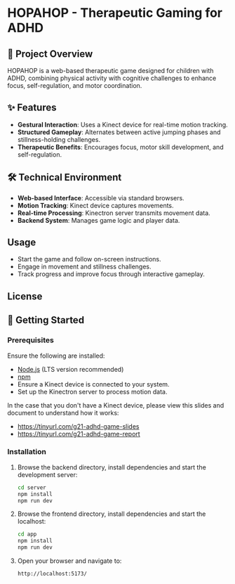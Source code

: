 # HOPAHOP - Therapeutic Gaming for ADHD

## 📖 Project Overview

HOPAHOP is a web-based therapeutic game designed for children with ADHD,
combining physical activity with cognitive challenges to enhance focus,
self-regulation, and motor coordination.

## ✨ Features

- **Gestural Interaction**: Uses a Kinect device for real-time motion tracking.
- **Structured Gameplay**: Alternates between active jumping phases and
  stillness-holding challenges.
- **Therapeutic Benefits**: Encourages focus, motor skill development, and
  self-regulation.

## 🛠️ Technical Environment

- **Web-based Interface**: Accessible via standard browsers.
- **Motion Tracking**: Kinect device captures movements.
- **Real-time Processing**: Kinectron server transmits movement data.
- **Backend System**: Manages game logic and player data.

## Usage

- Start the game and follow on-screen instructions.
- Engage in movement and stillness challenges.
- Track progress and improve focus through interactive gameplay.

## License

## 🚀 Getting Started

### Prerequisites

Ensure the following are installed:

- [Node.js](https://nodejs.org/) (LTS version recommended)
- [npm](https://www.npmjs.com/)
- Ensure a Kinect device is connected to your system.
- Set up the Kinectron server to process motion data.

In the case that you don't have a Kinect device, please view this slides and
document to understand how it works:

- https://tinyurl.com/g21-adhd-game-slides
- https://tinyurl.com/g21-adhd-game-report

### Installation

1. Browse the backend directory, install dependencies and start the development
   server:

   ```bash
   cd server
   npm install
   npm run dev
   ```

2. Browse the frontend directory, install dependencies and start the localhost:

   ```bash
   cd app
   npm install
   npm run dev
   ```

3. Open your browser and navigate to:

   ```bash
   http://localhost:5173/
   ```

